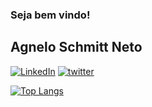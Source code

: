 

### Seja bem vindo!

## Agnelo Schmitt Neto 

[![LinkedIn](https://img.shields.io/badge/LinkedIn-0077B5?style=for-the-badge&logo=linkedin&logoColor=white)](https://www.linkedin.com/in/netoschmitt/)
[![twitter](https://img.shields.io/badge/Twitter-1DA1F2?style=for-the-badge&logo=twitter&logoColor=white)](https://twitter.com/N3toSchmitt)

[![Top Langs](https://github-readme-stats.vercel.app/api/top-langs/?username=netoschmitt&layout=compact)](https://github.com/netoschmitt/github-readme-stats)
